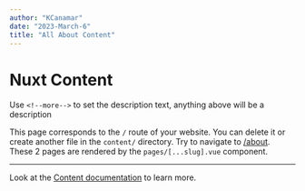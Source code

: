 ```yaml
---
author: "KCanamar"
date: "2023-March-6"
title: "All About Content"
---
```


# Nuxt Content
Use `<!--more-->` to set the description text, anything above will be a description
<!-- more -->
This page corresponds to the `/` route of your website. You can delete it or create another file in the `content/` directory.
Try to navigate to [/about](/about). These 2 pages are rendered by the `pages/[...slug].vue` component.

---

Look at the [Content documentation](https://content.nuxtjs.org/) to learn more.
